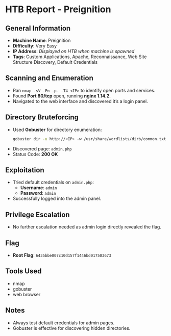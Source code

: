 # HTB Report - Preignition

## General Information
- **Machine Name**: Preignition
- **Difficulty**: Very Easy
- **IP Address**: *Displayed on HTB when machine is spawned*
- **Tags**: Custom Applications, Apache, Reconnaissance, Web Site Structure Discovery, Default Credentials

## Scanning and Enumeration
- Ran `nmap -sV -Pn -p- -T4 <IP>` to identify open ports and services.
- Found **Port 80/tcp** open, running **nginx 1.14.2**.
- Navigated to the web interface and discovered it’s a login panel.

## Directory Bruteforcing
- Used **Gobuster** for directory enumeration:
  ```bash
  gobuster dir -u http://<IP> -w /usr/share/wordlists/dirb/common.txt -x .php
  ```
- Discovered page: `admin.php`
- Status Code: **200 OK**

## Exploitation
- Tried default credentials on `admin.php`:
  - **Username**: `admin`
  - **Password**: `admin`
- Successfully logged into the admin panel.

## Privilege Escalation
- No further escalation needed as admin login directly revealed the flag.

## Flag
- **Root Flag**: `6435bbe007c10d157f1446bd017503673`

## Tools Used
- nmap
- gobuster
- web browser

## Notes
- Always test default credentials for admin pages.
- Gobuster is effective for discovering hidden directories.